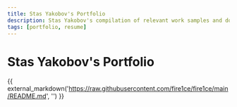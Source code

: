 ```yaml
---
title: Stas Yakobov's Portfolio
description: Stas Yakobov's compilation of relevant work samples and documents gathered during his career.
tags: [portfolio, resume]
---
```


# Stas Yakobov's Portfolio

<style>
  .md-typeset img {
    display: inline;
</style>

{{ external_markdown('https://raw.githubusercontent.com/fire1ce/fire1ce/main/README.md', '') }}
